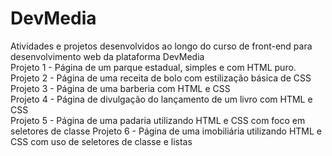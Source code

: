 # DevMedia
Atividades e projetos desenvolvidos ao longo do curso de front-end para desenvolvimento web da plataforma DevMedia  
Projeto 1 - Página de um parque estadual, simples e com HTML puro.  
Projeto 2 - Página de uma receita de bolo com estilização básica de CSS  
Projeto 3 - Página de uma barberia com HTML e CSS  
Projeto 4 - Página de divulgação do lançamento de um livro com HTML e CSS  
Projeto 5 - Página de uma padaria utilizando HTML e CSS com foco em seletores de classe
Projeto 6 - Página de uma imobiliária utilizando HTML e CSS com uso de seletores de classe e listas
